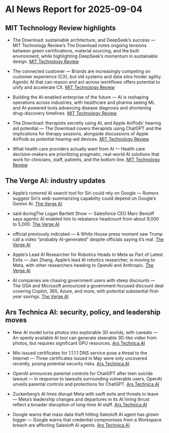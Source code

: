 # AI News Report for 2025-09-04

## MIT Technology Review highlights
- The Download: sustainable architecture, and DeepSeek’s success — MIT Technology Review’s The Download notes ongoing tensions between green certifications, material sourcing, and the built environment, while highlighting DeepSeek’s momentum in sustainable design. [MIT Technology Review](https://www.technologyreview.com/2025/09/03/1122955/the-download-sustainable-architecture-and-deepseeks-success/)

- The connected customer — Brands are increasingly competing on customer experience (CX), but old systems and data silos hinder agility. Agentic AI that can reason and act across workflows offers potential to unify and accelerate CX. [MIT Technology Review](https://www.technologyreview.com/2025/09/03/1121441/the-connected-customer/)

- Building the AI-enabled enterprise of the future — AI is reshaping operations across industries, with healthcare and pharma seeing ML and AI-powered tools advancing disease diagnosis and shortening drug-discovery timelines. [MIT Technology Review](https://www.technologyreview.com/2025/09/03/1122367/building-the-ai-enabled-enterprise-of-the-future/)

- The Download: therapists secretly using AI, and Apple AirPods’ hearing aid potential — The Download covers therapists using ChatGPT and the implications for therapy sessions, alongside discussions of Apple AirPods as potential hearing-aid devices. [MIT Technology Review](https://www.technologyreview.com/2025/09/02/1122877/the-download-therapists-secretly-using-ai-and-apple-airpods-hearing-aid-potential/)

- What health care providers actually want from AI — Health care decision-makers are prioritizing pragmatic, real-world AI solutions that work for clinicians, staff, patients, and the bottom line. [MIT Technology Review](https://www.technologyreview.com/2025/09/02/1122688/what-health-care-providers-actually-want-from-ai/)

## The Verge AI: industry updates
- Apple’s rumored AI search tool for Siri could rely on Google — Rumors suggest Siri’s web-summarizing capability could depend on Google’s Gemini AI. [The Verge AI](https://www.theverge.com/news/770712/apple-ai-search-tool-siri-google-gemini)

- said duringThe Logan Bartlett Show — Salesforce CEO Marc Benioff says agentic AI enabled him to rebalance headcount from about 9,000 to 5,000. [The Verge AI](https://youtu.be/0RkNkGihrvc?si=NmBDnOgp9jbTX08s&t=108)

- official previously indicated — A White House press moment saw Trump call a video “probably AI-generated” despite officials saying it’s real. [The Verge AI](https://time.com/7313902/white-house-video-window/)

- Apple’s Lead AI Researcher for Robotics Heads to Meta as Part of Latest Exits — Jian Zhang, Apple’s lead AI robotics researcher, is moving to Meta, with other researchers heading to OpenAI and Anthropic. [The Verge AI](https://www.bloomberg.com/news/articles/2025-09-02/apple-s-lead-ai-researcher-for-robotics-heads-to-meta-as-part-of-latest-exits)

- AI companies are chasing government users with steep discounts — The GSA and Microsoft announced a government-focused discount deal covering Copilot, 365, Azure, and more, with potential substantial first-year savings. [The Verge AI](https://www.theverge.com/policy/758189/openai-anthropic-claude-chatgpt-government)

## Ars Technica AI: security, policy, and leadership moves
- New AI model turns photos into explorable 3D worlds, with caveats — An openly available AI tool can generate steerable 3D-like video from photos, but requires significant GPU resources. [Ars Technica AI](https://arstechnica.com/ai/2025/09/new-ai-model-turns-photos-into-explorable-3d-worlds-with-caveats/)

- Mis-issued certificates for 1.1.1.1 DNS service pose a threat to the Internet — Three certificates issued in May were only uncovered recently, posing potential security risks. [Ars Technica AI](https://arstechnica.com/security/2025/09/mis-issued-certificates-for-1-1-1-1-dns-service-pose-a-threat-to-the-internet/)

- OpenAI announces parental controls for ChatGPT after teen suicide lawsuit — In response to lawsuits surrounding vulnerable users, OpenAI unveils parental controls and protections for ChatGPT. [Ars Technica AI](https://arstechnica.com/ai/2025/09/openai-announces-parental-controls-for-chatgpt-after-teen-suicide-lawsuit/)

- Zuckerberg’s AI hires disrupt Meta with swift exits and threats to leave — Meta’s leadership changes and departures in its AI hiring thrust reflect a broader disruption of long-time AI staff. [Ars Technica AI](https://arstechnica.com/ai/2025/08/zuckerbergs-ai-hires-disrupt-meta-with-swift-exits-and-threats-to-leave/)

- Google warns that mass data theft hitting Salesloft AI agent has grown bigger — Google warns that credential compromises from a Workspace breach are affecting Salesloft AI agents. [Ars Technica AI](https://arstechnica.com/security/2025/08/google-warns-that-mass-data-theft-hitting-salesloft-ai-agent-has-grown-bigger/)

